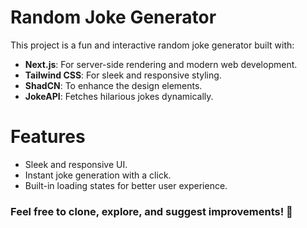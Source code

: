 # Random Joke Generator
This project is a fun and interactive random joke generator built with:

- **Next.js**: For server-side rendering and modern web development.
- **Tailwind CSS**: For sleek and responsive styling.
- **ShadCN**: To enhance the design elements.
- **JokeAPI**: Fetches hilarious jokes dynamically.

# Features
- Sleek and responsive UI.
- Instant joke generation with a click.
- Built-in loading states for better user experience.

### Feel free to clone, explore, and suggest improvements! 🌟
